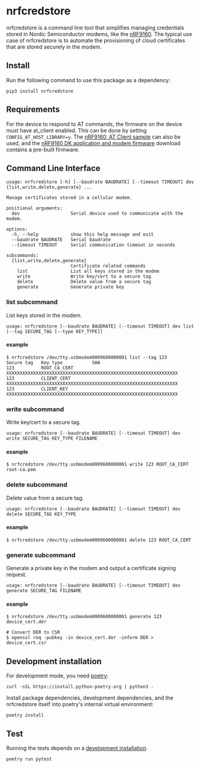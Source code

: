 # nrfcredstore

nrfcredstore is a command line tool that simplifies managing credentials stored in Nordic Semiconductor modems, like the [nRF9160](https://www.nordicsemi.com/products/nrf9160). The typical use case of nrfcredstore is to automate the provisioning of cloud certificates that are stored securely in the modem.

## Install

Run the following command to use this package as a dependency:

    pip3 install nrfcredstore

## Requirements

For the device to respond to AT commands, the firmware on the device must have at_client enabled. This can be done by setting `CONFIG_AT_HOST_LIBRARY=y`. The [nRF9160: AT Client sample](https://developer.nordicsemi.com/nRF_Connect_SDK/doc/latest/nrf/samples/nrf9160/at_client/README.html) can also be used, and the [nRF9160 DK application and modem firmware](https://www.nordicsemi.com/Products/Development-hardware/nRF9160-DK/Download#infotabs) download contains a pre-built firmware.

## Command Line Interface

```
usage: nrfcredstore [-h] [--baudrate BAUDRATE] [--timeout TIMEOUT] dev {list,write,delete,generate} ...

Manage certificates stored in a cellular modem.

positional arguments:
  dev                   Serial device used to communicate with the modem.

options:
  -h, --help            show this help message and exit
  --baudrate BAUDRATE   Serial baudrate
  --timeout TIMEOUT     Serial communication timeout in seconds

subcommands:
  {list,write,delete,generate}
                        Certificate related commands
    list                List all keys stored in the modem
    write               Write key/cert to a secure tag
    delete              Delete value from a secure tag
    generate            Generate private key
```

### list subcommand

List keys stored in the modem.

```
usage: nrfcredstore [--baudrate BAUDRATE] [--timeout TIMEOUT] dev list [--tag SECURE_TAG [--type KEY_TYPE]]
```

#### example

```
$ nrfcredstore /dev/tty.usbmodem0009600000001 list --tag 123
Secure tag   Key type           SHA
123          ROOT_CA_CERT       XXXXXXXXXXXXXXXXXXXXXXXXXXXXXXXXXXXXXXXXXXXXXXXXXXXXXXXXXXXXXXXX
123          CLIENT_CERT        XXXXXXXXXXXXXXXXXXXXXXXXXXXXXXXXXXXXXXXXXXXXXXXXXXXXXXXXXXXXXXXX
123          CLIENT_KEY         XXXXXXXXXXXXXXXXXXXXXXXXXXXXXXXXXXXXXXXXXXXXXXXXXXXXXXXXXXXXXXXX
```

### write subcommand

Write key/cert to a secure tag.

```
usage: nrfcredstore [--baudrate BAUDRATE] [--timeout TIMEOUT] dev write SECURE_TAG KEY_TYPE FILENAME
```

#### example

    $ nrfcredstore /dev/tty.usbmodem0009600000001 write 123 ROOT_CA_CERT root-ca.pem

### delete subcommand

Delete value from a secure tag.

```
usage: nrfcredstore [--baudrate BAUDRATE] [--timeout TIMEOUT] dev delete SECURE_TAG KEY_TYPE
```

#### example

    $ nrfcredstore /dev/tty.usbmodem0009600000001 delete 123 ROOT_CA_CERT

### generate subcommand

Generate a private key in the modem and output a certificate signing request.

```
usage: nrfcredstore [--baudrate BAUDRATE] [--timeout TIMEOUT] dev generate SECURE_TAG FILENAME
```

#### example

    $ nrfcredstore /dev/tty.usbmodem0009600000001 generate 123 device_cert.der

    # Convert DER to CSR
    $ openssl req -pubkey -in device_cert.der -inform DER > device_cert.csr

## Development installation

For development mode, you need [poetry](https://python-poetry.org/):

    curl -sSL https://install.python-poetry.org | python3 -

Install package dependencies, development dependencies, and the nrfcredstore itself into poetry's internal virtual environment:

    poetry install

## Test

Running the tests depends on a [development installation](#development-installation).

    poetry run pytest
